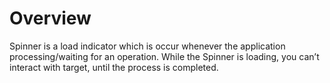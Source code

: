# Overview

Spinner is a load indicator which is occur whenever the application processing/waiting for an operation.
While the Spinner is loading, you can’t interact with target, until the process is completed.
